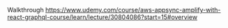 



Walkthrough
https://www.udemy.com/course/aws-appsync-amplify-with-react-graphql-course/learn/lecture/30804086?start=15#overview
